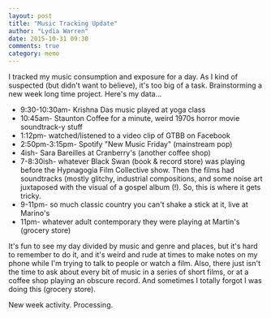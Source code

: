 ```yaml
---
layout: post
title: "Music Tracking Update"
author: "Lydia Warren"
date: 2015-10-31 09:30
comments: true
category: memo
---
```


I tracked my music consumption and exposure for a day. As I kind of suspected (but didn't want to believe), it's too big of a task. Brainstorming a new week long time project. Here's my data...

* 9:30-10:30am- Krishna Das music played at yoga class
* 10:45am- Staunton Coffee for a minute, weird 1970s horror movie soundtrack-y stuff
* 1:12pm- watched/listened to a video clip of GTBB on Facebook
* 2:50pm-3:15pm- Spotify "New Music Friday" (mainstream pop)
* 4ish- Sara Bareilles at Cranberry's (another coffee shop)
* 7-8:30ish- whatever Black Swan (book & record store) was playing before the Hypnagogia Film Collective show. Then the films had soundtracks (mostly glitchy, industrial compositions, and some noise art juxtaposed with the visual of a gospel album (!). So, this is where it gets tricky.
* 9-11pm- so much classic country you can't shake a stick at it, live at Marino's
* 11pm- whatever adult contemporary they were playing at Martin's (grocery store)

It's fun to see my day divided by music and genre and places, but it's hard to remember to do it, and it's weird and rude at times to make notes on my phone while I'm trying to talk to people or watch a film. Also, there just isn't the time to ask about every bit of music in a series of short films, or at a coffee shop playing an obscure record. And sometimes I totally forgot I was doing this (grocery store).

New week activity. Processing.
